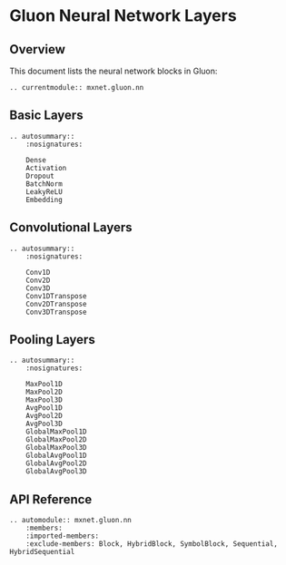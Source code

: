 # Gluon Neural Network Layers

## Overview

This document lists the neural network blocks in Gluon:

```eval_rst
.. currentmodule:: mxnet.gluon.nn
```


## Basic Layers


```eval_rst
.. autosummary::
    :nosignatures:

    Dense
    Activation
    Dropout
    BatchNorm
    LeakyReLU
    Embedding
```


## Convolutional Layers


```eval_rst
.. autosummary::
    :nosignatures:

    Conv1D
    Conv2D
    Conv3D
    Conv1DTranspose
    Conv2DTranspose
    Conv3DTranspose
```



## Pooling Layers


```eval_rst
.. autosummary::
    :nosignatures:

    MaxPool1D
    MaxPool2D
    MaxPool3D
    AvgPool1D
    AvgPool2D
    AvgPool3D
    GlobalMaxPool1D
    GlobalMaxPool2D
    GlobalMaxPool3D
    GlobalAvgPool1D
    GlobalAvgPool2D
    GlobalAvgPool3D
```


## API Reference

<script type="text/javascript" src='../../_static/js/auto_module_index.js'></script>

```eval_rst
.. automodule:: mxnet.gluon.nn
    :members:
    :imported-members:
    :exclude-members: Block, HybridBlock, SymbolBlock, Sequential, HybridSequential
```

<script>auto_index("api-reference");</script>
